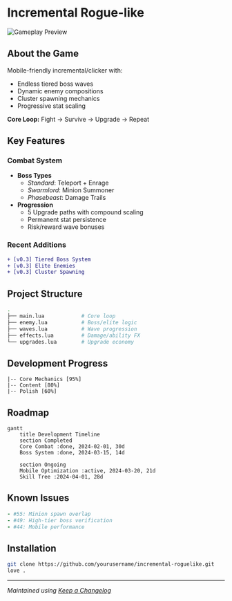 # Incremental Rogue-like

![Gameplay Preview](./preview.gif)

## About the Game
Mobile-friendly incremental/clicker with:
- Endless tiered boss waves
- Dynamic enemy compositions
- Cluster spawning mechanics
- Progressive stat scaling

**Core Loop:** Fight → Survive → Upgrade → Repeat

## Key Features
### Combat System
- **Boss Types**
  - *Standard*: Teleport + Enrage
  - *Swarmlord*: Minion Summoner
  - *Phasebeast*: Damage Trails
- **Progression**
  - 5 Upgrade paths with compound scaling
  - Permanent stat persistence
  - Risk/reward wave bonuses

### Recent Additions
```diff
+ [v0.3] Tiered Boss System
+ [v0.3] Elite Enemies
+ [v0.3] Cluster Spawning
```

## Project Structure
```bash
.
├── main.lua            # Core loop
├── enemy.lua           # Boss/elite logic
├── waves.lua           # Wave progression
├── effects.lua         # Damage/ability FX
└── upgrades.lua        # Upgrade economy
```

## Development Progress
```progress
|-- Core Mechanics [95%]
|-- Content [80%]
|-- Polish [60%]
```

## Roadmap
```mermaid
gantt
    title Development Timeline
    section Completed
    Core Combat :done, 2024-02-01, 30d
    Boss System :done, 2024-03-15, 14d
    
    section Ongoing
    Mobile Optimization :active, 2024-03-20, 21d
    Skill Tree :2024-04-01, 28d
```

## Known Issues
```yaml
- #55: Minion spawn overlap
- #49: High-tier boss verification
- #44: Mobile performance
```

## Installation
```bash
git clone https://github.com/yourusername/incremental-roguelike.git
love .
```

---

*Maintained using [Keep a Changelog](https://keepachangelog.com/)*
